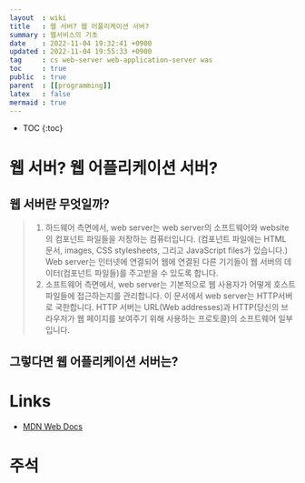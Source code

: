 ```yaml
---
layout  : wiki
title   : 웹 서버? 웹 어플리케이션 서버?
summary : 웹서비스의 기초
date    : 2022-11-04 19:32:41 +0900
updated : 2022-11-04 19:55:33 +0900
tag     : cs web-server web-application-server was
toc     : true
public  : true
parent  : [[programming]]
latex   : false
mermaid : true
---
```

* TOC
{:toc}

# 웹 서버? 웹 어플리케이션 서버?

## 웹 서버란 무엇일까?

>1.  하드웨어 측면에서, web server는 web server의 소프트웨어와 website의 컴포넌트 파일들을 저장하는 컴퓨터입니다. (컴포넌트 파일에는 HTML 문서, images, CSS stylesheets, 그리고 JavaScript files가 있습니다.) Web server는 인터넷에 연결되어 웹에 연결된 다른 기기들이 웹 서버의 데이터(컴포넌트 파일들)를 주고받을 수 있도록 합니다.
> 2.  소프트웨어 측면에서, web server는 기본적으로 웹 사용자가 어떻게 호스트 파일들에 접근하는지를 관리합니다. 이 문서에서 web server는 HTTP서버로 국한합니다. HTTP 서버는 URL(Web addresses)과 HTTP(당신의 브라우저가 웹 페이지를 보여주기 위해 사용하는 프로토콜)의 소프트웨어 일부입니다.

## 그렇다면 웹 어플리케이션 서버는?

# Links
* [MDN Web Docs](https://developer.mozilla.org/ko/docs/Learn/Common_questions/What_is_a_web_server)

# 주석